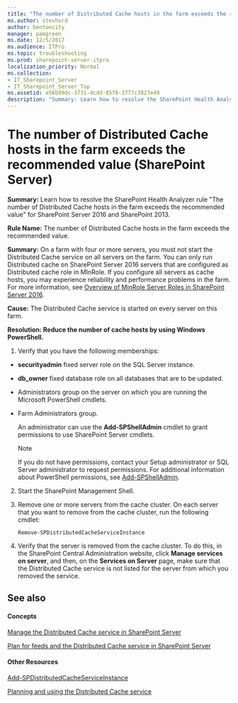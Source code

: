 ```yaml
---
title: "The number of Distributed Cache hosts in the farm exceeds the recommended value (SharePoint Server)"
ms.author: stevhord
author: bentoncity
manager: pamgreen
ms.date: 12/5/2017
ms.audience: ITPro
ms.topic: troubleshooting
ms.prod: sharepoint-server-itpro
localization_priority: Normal
ms.collection:
- IT_Sharepoint_Server
- IT_Sharepoint_Server_Top
ms.assetid: e56b99dc-3731-4cdd-8576-3777c3827e49
description: "Summary: Learn how to resolve the SharePoint Health Analyzer ruleThe number of Distributed Cache hosts in the farm exceeds the recommended valuefor SharePoint Server 2016 and SharePoint 2013."
---
```


# The number of Distributed Cache hosts in the farm exceeds the recommended value (SharePoint Server)

 **Summary:** Learn how to resolve the SharePoint Health Analyzer rule "The number of Distributed Cache hosts in the farm exceeds the recommended value" for SharePoint Server 2016 and SharePoint 2013. 
  
 **Rule Name:** The number of Distributed Cache hosts in the farm exceeds the recommended value. 
  
 **Summary:** On a farm with four or more servers, you must not start the Distributed Cache service on all servers on the farm. You can only run Distributed cache on SharePoint Server 2016 servers that are configured as Distributed cache role in MInRole. If you configure all servers as cache hosts, you may experience reliability and performance problems in the farm. For more information, see [Overview of MinRole Server Roles in SharePoint Server 2016](../install/overview-of-minrole-server-roles-in-sharepoint-server.md).
  
 **Cause:** The Distributed Cache service is started on every server on this farm. 
  
 **Resolution: Reduce the number of cache hosts by using Windows PowerShell.**
  
1. Verify that you have the following memberships:
    
  - **securityadmin** fixed server role on the SQL Server instance. 
    
  - **db_owner** fixed database role on all databases that are to be updated. 
    
  - Administrators group on the server on which you are running the Microsoft PowerShell cmdlets.
    
  - Farm Administrators group.
    
    An administrator can use the **Add-SPShellAdmin** cmdlet to grant permissions to use SharePoint Server cmdlets. 
    
    > [!NOTE]
    > If you do not have permissions, contact your Setup administrator or SQL Server administrator to request permissions. For additional information about PowerShell permissions, see [Add-SPShellAdmin](http://technet.microsoft.com/library/2ddfad84-7ca8-409e-878b-d09cb35ed4aa.aspx). 
  
2. Start the SharePoint Management Shell.
    
3. Remove one or more servers from the cache cluster. On each server that you want to remove from the cache cluster, run the following cmdlet:
    
     `Remove-SPDistributedCacheServiceInstance`
    
4. Verify that the server is removed from the cache cluster. To do this, in the SharePoint Central Administration website, click **Manage services on server**, and then, on the **Services on Server** page, make sure that the Distributed Cache service is not listed for the server from which you removed the service. 
    
## See also
<a name="server"> </a>

#### Concepts

[Manage the Distributed Cache service in SharePoint Server](../administration/manage-the-distributed-cache-service.md)
  
[Plan for feeds and the Distributed Cache service in SharePoint Server](../administration/plan-for-feeds-and-the-distributed-cache-service.md)
#### Other Resources

[Add-SPDistributedCacheServiceInstance](http://technet.microsoft.com/library/4f4dbede-70a4-4480-9d7a-4265a04c88d1.aspx)
  
[Planning and using the Distributed Cache service](http://go.microsoft.com/fwlink/p/?LinkID=271302)

